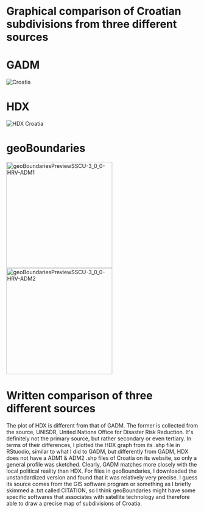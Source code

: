 # Graphical comparison of Croatian subdivisions from three different sources

# GADM
![Croatia](https://user-images.githubusercontent.com/78221789/108592904-505ff580-73ab-11eb-98ae-1efda74714f3.png)



# HDX
![HDX Croatia](https://user-images.githubusercontent.com/78221789/108592905-535ae600-73ab-11eb-98f9-686c002a448c.png)



# geoBoundaries
<img width="278" alt="geoBoundariesPreviewSSCU-3_0_0-HRV-ADM1" src="https://user-images.githubusercontent.com/78221789/108592907-57870380-73ab-11eb-87d7-2edefba0a603.png">

<img width="278" alt="geoBoundariesPreviewSSCU-3_0_0-HRV-ADM2" src="https://user-images.githubusercontent.com/78221789/108592908-581f9a00-73ab-11eb-925d-86bbcc1db08c.png">


# Written comparison of three different sources
The plot of HDX is different from that of GADM. The former is collected from the source, UNISDR, United Nations Office for Disaster Risk Reduction. It's definitely not the primary source, but rather secondary or even tertiary. In terms of their differences, I plotted the HDX graph from its .shp file in RStuodio, similar to what I did to GADM, but differently from GADM, HDX does not have a ADM1 & ADM2 .shp files of Croatia on its website, so only a general profile was sketched. Clearly, GADM matches more closely with the local political reality than HDX. 
For files in geoBoundaries, I downloaded the unstandardized version and found that it was relatively very precise. I guess its source comes from the GIS software program or something as I briefly skimmed a .txt called CITATION, so I think geoBoundaries might have some specific softwares that associates with satellite technology and therefore able to draw a precise map of subdivisions of Croatia.
